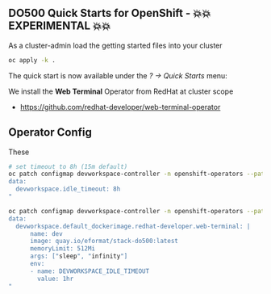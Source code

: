 ## DO500 Quick Starts for OpenShift - 💥💥 EXPERIMENTAL 💥💥

As a cluster-admin load the getting started files into your cluster
```bash
oc apply -k .
```

The quick start is now available under the *? -> Quick Starts* menu:

We install the **Web Terminal** Operator from RedHat at cluster scope
- https://github.com/redhat-developer/web-terminal-operator

## Operator Config

These 

```bash
# set timeout to 8h (15m default)
oc patch configmap devworkspace-controller -n openshift-operators --patch "
data:
  devworkspace.idle_timeout: 8h
"
```

```bash
oc patch configmap devworkspace-controller -n openshift-operators --patch "
data:
  devworkspace.default_dockerimage.redhat-developer.web-terminal: |
      name: dev
      image: quay.io/eformat/stack-do500:latest
      memoryLimit: 512Mi
      args: ["sleep", "infinity"]
      env:
      - name: DEVWORKSPACE_IDLE_TIMEOUT
        value: 1hr
"
```
